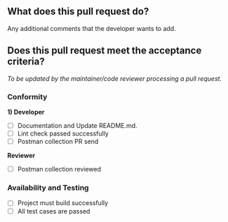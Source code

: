 ## What does this pull request do?

<!---
To be updated by the developer creating a pull request
--->

Any additional comments that the developer wants to add.

## Does this pull request meet the acceptance criteria?

_To be updated by the maintainer/code reviewer processing a pull request._

### Conformity

**1) Developer**

- [ ] Documentation and Update README.md.
- [ ] Lint check passed successfully
- [ ] Postman collection PR send

**Reviewer**

- [ ] Postman collection reviewed

### Availability and Testing

- [ ] Project must build successfully
- [ ] All test cases are passed
